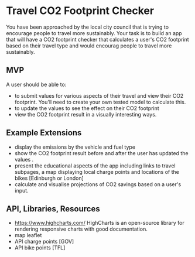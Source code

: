 # Travel CO2 Footprint Checker

You have been approached by the local city council that is trying to encourage people to travel more sustainably. Your task is to build an app that will have a CO2 footprint checker that calculates a user's CO2 footprint based on their travel type and would encourag people to travel more sustainably. 

## MVP

A user should be able to:

- to submit values for various aspects of their travel and view their CO2 footprint. You'll need to create your own tested model to calculate this.
- to update the values to see the effect on their CO2 footprint
- view the CO2 footprint result in a visually interesting ways.


## Example Extensions
- display the emissions by the vehicle and fuel type
- show the CO2 footprint result before and after the user has updated the values .
- present the educational aspects of the app including links to travel subpages, a map displaying local charge points and locations of the bikes [Edinburgh or London] 
- calculate and visualise projections of CO2 savings based on a user's input.

## API, Libraries, Resources

- https://www.highcharts.com/ HighCharts is an open-source library for rendering responsive charts with good documentation.
- map leaflet 
- API charge points [GOV]
- API bike points [TFL]
